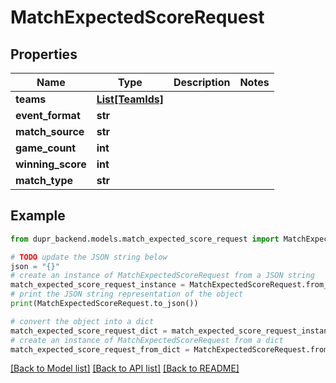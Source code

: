 # MatchExpectedScoreRequest


## Properties

Name | Type | Description | Notes
------------ | ------------- | ------------- | -------------
**teams** | [**List[TeamIds]**](TeamIds.md) |  | 
**event_format** | **str** |  | 
**match_source** | **str** |  | 
**game_count** | **int** |  | 
**winning_score** | **int** |  | 
**match_type** | **str** |  | 

## Example

```python
from dupr_backend.models.match_expected_score_request import MatchExpectedScoreRequest

# TODO update the JSON string below
json = "{}"
# create an instance of MatchExpectedScoreRequest from a JSON string
match_expected_score_request_instance = MatchExpectedScoreRequest.from_json(json)
# print the JSON string representation of the object
print(MatchExpectedScoreRequest.to_json())

# convert the object into a dict
match_expected_score_request_dict = match_expected_score_request_instance.to_dict()
# create an instance of MatchExpectedScoreRequest from a dict
match_expected_score_request_from_dict = MatchExpectedScoreRequest.from_dict(match_expected_score_request_dict)
```
[[Back to Model list]](../README.md#documentation-for-models) [[Back to API list]](../README.md#documentation-for-api-endpoints) [[Back to README]](../README.md)


